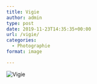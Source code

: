 ```yaml
---
title: Vigie
author: admin
type: post
date: 2019-11-23T14:35:35+00:00
url: /vigie/
categories:
  - Photographie
format: image

---
```

![Vigie](./img_0169-1.jpg)